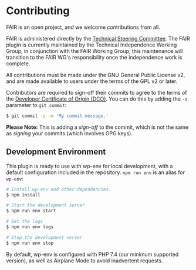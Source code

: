 # Contributing

FAIR is an open project, and we welcome contributions from all.

FAIR is administered directly by the [Technical Steering Committee](https://github.com/openwebff/tsc). The FAIR plugin is currently maintained by the Technical Independence Working Group, in conjunction with the FAIR Working Group; this maintenance will transition to the FAIR WG's responsibility once the independence work is complete.

All contributions must be made under the GNU General Public License v2, and are made available to users under the terms of the GPL v2 or later.

Contributors are required to sign-off their commits to agree to the terms of the [Developer Certificate of Origin (DCO)](https://developercertificate.org/). You can do this by adding the `-s` parameter to `git commit`:

```sh
$ git commit -s -m 'My commit message.'
```

**Please Note:** This is adding a _sign-off_ to the commit, which is not the same as *signing* your commits (which involves GPG keys).

## Development Environment

This plugin is ready to use with wp-env for local development, with a default configuration included in the repository. `npm run env` is an alias for `wp-env`:

```sh
# Install wp-env and other dependencies.
$ npm install

# Start the development server
$ npm run env start

# Get the logs
$ npm run env logs

# Stop the development server
$ npm run env stop
```

By default, wp-env is configured with PHP 7.4 (our minimum supported version), as well as Airplane Mode to avoid inadvertent requests.
